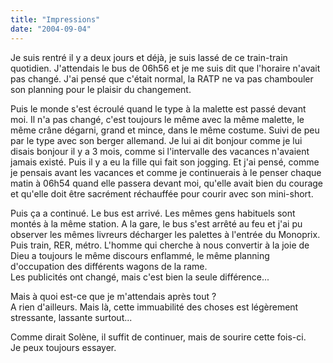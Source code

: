 ```yaml
---
title: "Impressions"
date: "2004-09-04"
---
```


Je suis rentré il y a deux jours et déjà, je suis lassé de ce train-train quotidien. J'attendais le bus de 06h56 et je me suis dit que l'horaire n'avait pas changé. J'ai pensé que c'était normal, la RATP ne va pas chambouler son planning pour le plaisir du changement.

Puis le monde s'est écroulé quand le type à la malette est passé devant moi. Il n'a pas changé, c'est toujours le même avec la même malette, le même crâne dégarni, grand et mince, dans le même costume. Suivi de peu par le type avec son berger allemand. Je lui ai dit bonjour comme je lui disais bonjour il y a 3 mois, comme si l'intervalle des vacances n'avaient jamais existé. Puis il y a eu la fille qui fait son jogging. Et j'ai pensé, comme je pensais avant les vacances et comme je continuerais à le penser chaque matin à 06h54 quand elle passera devant moi, qu'elle avait bien du courage et qu'elle doit être sacrément réchauffée pour courir avec son mini-short.

Puis ça a continué. Le bus est arrivé. Les mêmes gens habituels sont montés à la même station. A la gare, le bus s'est arrêté au feu et j'ai pu observer les mêmes livreurs décharger les palettes à l'entrée du Monoprix. Puis train, RER, métro. L'homme qui cherche à nous convertir à la joie de Dieu a toujours le même discours enflammé, le même planning d'occupation des différents wagons de la rame.  
Les publicités ont changé, mais c'est bien la seule différence...

Mais à quoi est-ce que je m'attendais après tout ?  
A rien d'ailleurs. Mais là, cette immuabilité des choses est légèrement stressante, lassante surtout...

Comme dirait Solène, il suffit de continuer, mais de sourire cette fois-ci.  
Je peux toujours essayer.
